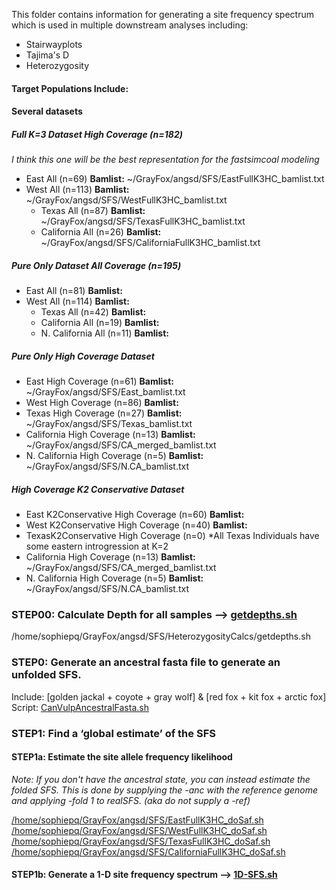 This folder contains information for generating a site frequency spectrum which is used in multiple downstream analyses including:
* Stairwayplots
* Tajima's D
* Heterozygosity

#### Target Populations Include:

#### Several datasets

##### Full K=3 Dataset High Coverage (n=182)
*I think this one will be the best representation for the fastsimcoal modeling*
* East All (n=69) **Bamlist:** ~/GrayFox/angsd/SFS/EastFullK3HC_bamlist.txt
* West All (n=113) **Bamlist:** ~/GrayFox/angsd/SFS/WestFullK3HC_bamlist.txt
  * Texas All (n=87) **Bamlist:** ~/GrayFox/angsd/SFS/TexasFullK3HC_bamlist.txt
  * California All (n=26) **Bamlist:** ~/GrayFox/angsd/SFS/CaliforniaFullK3HC_bamlist.txt

##### Pure Only Dataset All Coverage (n=195)
* East All (n=81) **Bamlist:** 
* West All (n=114) **Bamlist:** 
  * Texas All (n=42) **Bamlist:** 
  * California All (n=19) **Bamlist:** 
  * N. California All (n=11) **Bamlist:**

##### Pure Only High Coverage Dataset
* East High Coverage (n=61) **Bamlist:** ~/GrayFox/angsd/SFS/East_bamlist.txt
* West High Coverage (n=86) **Bamlist:** 
* Texas High Coverage (n=27) **Bamlist:** ~/GrayFox/angsd/SFS/Texas_bamlist.txt
* California High Coverage (n=13) **Bamlist:** ~/GrayFox/angsd/SFS/CA_merged_bamlist.txt
* N. California High Coverage (n=5) **Bamlist:** ~/GrayFox/angsd/SFS/N.CA_bamlist.txt


##### High Coverage K2 Conservative Dataset
* East K2Conservative High Coverage (n=60) **Bamlist:** 
* West K2Conservative High Coverage (n=40) **Bamlist:** 
* TexasK2Conservative High Coverage (n=0) *All Texas Individuals have some eastern introgression at K=2
* California High Coverage (n=13) **Bamlist:** ~/GrayFox/angsd/SFS/CA_merged_bamlist.txt
* N. California High Coverage (n=5) **Bamlist:** ~/GrayFox/angsd/SFS/N.CA_bamlist.txt

### STEP00: Calculate Depth for all samples --> [getdepths.sh]()
/home/sophiepq/GrayFox/angsd/SFS/HeterozygosityCalcs/getdepths.sh

### STEP0: Generate an ancestral fasta file to generate an unfolded SFS.
Include: [golden jackal + coyote + gray wolf] & [red fox + kit fox + arctic fox] \
Script: [CanVulpAncestralFasta.sh]()

### STEP1: Find a ‘global estimate’ of the SFS
#### STEP1a: Estimate the site allele frequency likelihood
*Note: If you don't have the ancestral state, you can instead estimate the folded SFS. This is done by supplying the -anc with the reference genome and applying -fold 1 to realSFS. (aka do not supply a -ref)*

[/home/sophiepq/GrayFox/angsd/SFS/EastFullK3HC_doSaf.sh]() \
[/home/sophiepq/GrayFox/angsd/SFS/WestFullK3HC_doSaf.sh]() \
[/home/sophiepq/GrayFox/angsd/SFS/TexasFullK3HC_doSaf.sh]() \
[/home/sophiepq/GrayFox/angsd/SFS/CaliforniaFullK3HC_doSaf.sh]() 

#### STEP1b: Generate a 1-D site frequency spectrum --> [1D-SFS.sh](https://github.com/squisquater/Gray-Fox-Hybrid-Zone-Dynamics/blob/main/Demographic-History/SFS/1D-SFS.sh)

